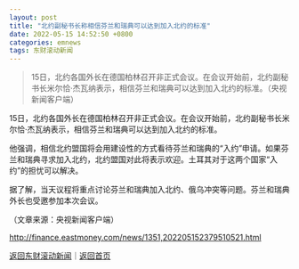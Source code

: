 ```yaml
---
layout: post
title: "北约副秘书长称相信芬兰和瑞典可以达到加入北约的标准"
date: 2022-05-15 14:52:50 +0800
categories: emnews
tags: 东财滚动新闻
---
```

> 15日，北约各国外长在德国柏林召开非正式会议。在会议开始前，北约副秘书长米尔恰·杰瓦纳表示，相信芬兰和瑞典可以达到加入北约的标准。（央视新闻客户端）

<p>15日，北约各国外长在德国柏林召开非正式会议。在会议开始前，北约副秘书长米尔恰·杰瓦纳表示，相信芬兰和瑞典可以达到加入北约的标准。</p>
 <p>他强调，相信北约盟国将会用建设性的方式看待芬兰和瑞典的“入约”申请。如果芬兰和瑞典寻求加入北约，北约盟国对此将表示欢迎。土耳其对于这两个国家“入约”的担忧可以解决。</p>
 <p>据了解，当天议程将重点讨论芬兰和瑞典加入北约、俄乌冲突等问题。芬兰和瑞典外长也受邀参加本次会议。</p><p class="em_media">（文章来源：央视新闻客户端）</p>

<http://finance.eastmoney.com/news/1351,202205152379510521.html>

[返回东财滚动新闻](//finews.withounder.com/emnews/)｜[返回首页](//finews.withounder.com/)